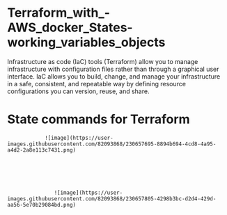 # Terraform_with_-AWS_docker_States-working_variables_objects
Infrastructure as code (IaC) tools (Terraform) allow you to manage infrastructure with configuration files rather than through a graphical user interface. IaC allows you to build, change, and manage your infrastructure in a safe, consistent, and repeatable way by defining resource configurations you can version, reuse, and share.
                                                                                      
 # State commands for Terraform 

                                                                                                                                                                                                      
           
                
                ![image](https://user-images.githubusercontent.com/82093868/230657695-8894b694-4cd8-4a95-a4d2-2a8e113c7431.png)




                                                                                                                                                 
                                                                                                                                                 
                   ![image](https://user-images.githubusercontent.com/82093868/230657805-4298b3bc-d2d4-429d-aa56-5e70b29084bd.png)
                                                                                                                                                                                                                                                                                      
